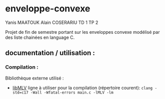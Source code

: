 # enveloppe-convexe
Yanis MAATOUK
Alain COSERARIU TD 1 TP 2

Projet de fin de semestre portant sur les enveloppes convexe modélisé par des liste chainées en language C.

## documentation / utilisation :

### Compilation :
Bibliothèque externe utilisé :
* [libMLV](http://www-igm.univ-mlv.fr/~boussica/mlv/index.html "Page officiel librairie MLV")
ligne à utiliser pour la compilation (répertoire courent):
`clang -std=c17 -Wall -Wfatal-errors main.c -lMLV -lm`